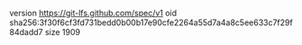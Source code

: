 version https://git-lfs.github.com/spec/v1
oid sha256:3f30f6cf3fd731bedd0b00b17e90cfe2264a55d7a4a8c5ee633c7f29f84dadd7
size 1909
